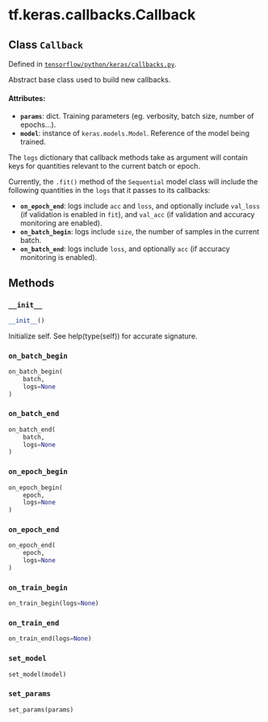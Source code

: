 <div itemscope itemtype="http://developers.google.com/ReferenceObject">
<meta itemprop="name" content="tf.keras.callbacks.Callback" />
<meta itemprop="property" content="__init__"/>
<meta itemprop="property" content="on_batch_begin"/>
<meta itemprop="property" content="on_batch_end"/>
<meta itemprop="property" content="on_epoch_begin"/>
<meta itemprop="property" content="on_epoch_end"/>
<meta itemprop="property" content="on_train_begin"/>
<meta itemprop="property" content="on_train_end"/>
<meta itemprop="property" content="set_model"/>
<meta itemprop="property" content="set_params"/>
</div>

# tf.keras.callbacks.Callback

## Class `Callback`





Defined in [`tensorflow/python/keras/callbacks.py`](https://www.tensorflow.org/code/tensorflow/python/keras/callbacks.py).

Abstract base class used to build new callbacks.

#### Attributes:

* <b>`params`</b>: dict. Training parameters
        (eg. verbosity, batch size, number of epochs...).
* <b>`model`</b>: instance of `keras.models.Model`.
        Reference of the model being trained.

The `logs` dictionary that callback methods
take as argument will contain keys for quantities relevant to
the current batch or epoch.

Currently, the `.fit()` method of the `Sequential` model class
will include the following quantities in the `logs` that
it passes to its callbacks:

* <b>`on_epoch_end`</b>: logs include `acc` and `loss`, and
        optionally include `val_loss`
        (if validation is enabled in `fit`), and `val_acc`
        (if validation and accuracy monitoring are enabled).
* <b>`on_batch_begin`</b>: logs include `size`,
        the number of samples in the current batch.
* <b>`on_batch_end`</b>: logs include `loss`, and optionally `acc`
        (if accuracy monitoring is enabled).

## Methods

<h3 id="__init__"><code>__init__</code></h3>

``` python
__init__()
```

Initialize self.  See help(type(self)) for accurate signature.

<h3 id="on_batch_begin"><code>on_batch_begin</code></h3>

``` python
on_batch_begin(
    batch,
    logs=None
)
```



<h3 id="on_batch_end"><code>on_batch_end</code></h3>

``` python
on_batch_end(
    batch,
    logs=None
)
```



<h3 id="on_epoch_begin"><code>on_epoch_begin</code></h3>

``` python
on_epoch_begin(
    epoch,
    logs=None
)
```



<h3 id="on_epoch_end"><code>on_epoch_end</code></h3>

``` python
on_epoch_end(
    epoch,
    logs=None
)
```



<h3 id="on_train_begin"><code>on_train_begin</code></h3>

``` python
on_train_begin(logs=None)
```



<h3 id="on_train_end"><code>on_train_end</code></h3>

``` python
on_train_end(logs=None)
```



<h3 id="set_model"><code>set_model</code></h3>

``` python
set_model(model)
```



<h3 id="set_params"><code>set_params</code></h3>

``` python
set_params(params)
```





